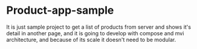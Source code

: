 # Product-app-sample
It is just sample project to get a list of products from server and shows it's detail in another page, and it is going to develop with compose and mvi architecture, and because of its scale it doesn't need to be modular.
